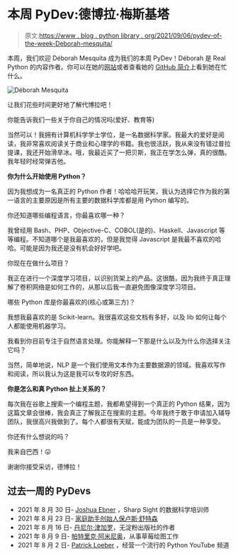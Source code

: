 # 本周 PyDev:德博拉·梅斯基塔

> 原文:[https://www . blog . python library . org/2021/09/06/pydev-of-the-week-Deborah-mesquita/](https://www.blog.pythonlibrary.org/2021/09/06/pydev-of-the-week-deborah-mesquita/)

本周，我们欢迎 Déborah Mesquita 成为我们的本周 PyDev！Déborah 是 Real Python 的内容作者。你可以在她的[网站](https://deborahmesquita.com/)或者查看她的 [GitHub 简介](https://deborahmesquita.com/)上看到她在忙什么。

![Déborah Mesquita](../Images/428b8649da33ea6a2097d779e2eb8286.png)

让我们花些时间更好地了解代博拉吧！

你能告诉我们一些关于你自己的情况吗(爱好、教育等)

当然可以！我拥有计算机科学学士学位，是一名数据科学家。我最大的爱好是阅读，我非常喜欢阅读关于商业和心理学的书籍。我也很活跃，我从来没有错过普拉提课，我还开始滑旱冰。哦，我最近买了一把贝斯，我正在学怎么弹，真的很酷。我年轻时经常弹吉他。

**你为什么开始使用 Python？**

因为我想成为一名真正的 Python 作者！哈哈哈开玩笑，我认为选择它作为我的第一语言的主要原因是所有主要的数据科学库都是用 Python 编写的。

你还知道哪些编程语言，你最喜欢哪一种？

我曾经用 Bash、PHP、Objective-C、COBOL(是的)、Haskell、Javascript 等等编程。不知道哪个是我最喜欢的，但是我觉得 Javascript 是我最不喜欢的哈哈。可能是因为我还是没有机会好好学吧。

你现在在做什么项目？

我正在进行一个深度学习项目，以识别货架上的产品。这很酷，因为我终于真正理解了卷积网络是如何工作的，从那以后我一直避免图像深度学习项目。

哪些 Python 库是你最喜欢的(核心或第三方)？

我想我最喜欢的是 Scikit-learn。我很喜欢这些文档有多好，以及 lib 如何让每个人都能使用机器学习。

我看到你目前专注于自然语言处理。你能解释一下那是什么以及为什么你选择关注它吗？

当然，简单地说，NLP 是一个我们使用文本作为主要数据源的领域。我喜欢写作和阅读，所以我认为这是我可以专攻的好东西。

**你是怎么和真 Python 扯上关系的？**

每次我在谷歌上搜索一个编程主题，我都希望得到一个真正的 Python 结果，因为这篇文章会很棒，我会真正了解我正在搜索的主题。今年我终于敢于申请加入辅导团队，我很高兴我做到了。每个人都很有天赋，能成为团队的一员是一种享受。

你还有什么想说的吗？

我来自巴西！😛

谢谢你接受采访，德博拉！

## 过去一周的 PyDevs

*   2021 年 8 月 30 日- [Joshua Ebner](https://www.blog.pythonlibrary.org/2021/08/30/pydev-of-the-week-joshua-ebner/) ，Sharp Sight 的数据科学培训师
*   2021 年 8 月 23 日- [家庭助手创始人保卢斯·舒特森](https://www.blog.pythonlibrary.org/2021/08/23/pydev-of-the-week-paulus-schoutsen/)
*   2021 年 8 月 16 日- [丹尼尔·津加罗](https://www.blog.pythonlibrary.org/2021/08/16/pydev-of-the-week-daniel-zingaro/)，无淀粉出版社的作者
*   2021 年 8 月 9 日- [帕特里克·阿米尼奥](https://www.blog.pythonlibrary.org/2021/08/09/pydev-of-the-week-patrick-arminio/)，从事草莓绘图工作
*   2021 年 8 月 2 日- [Patrick Loeber](https://www.blog.pythonlibrary.org/2021/08/02/pydev-of-the-week-patrick-loeber/) ，经营一个流行的 Python YouTube 频道